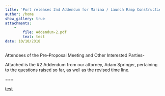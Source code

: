 ```yaml
---
title: 'Port releases 2nd Addendum for Marina / Launch Ramp Construction'
author: /home
show_gallery: true
attachments:
    -
        file: Addendum-2.pdf
        text: test
date: 10/10/2018
---
```


Attendees of the Pre-Proposal Meeting and Other Interested Parties-

Attached is the #2 Addendum from our attorney, Adam Springer, pertaining to the questions raised so far, as well as the revised time line.

===

[test](Addendum-2.pdf)
[](Addendum-2.pdf)
